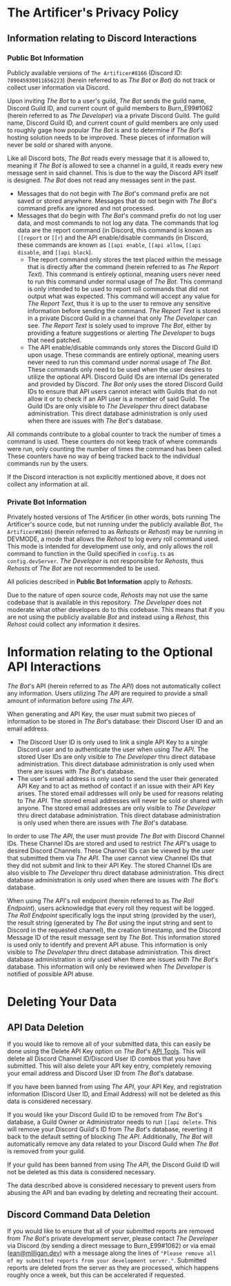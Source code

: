 # The Artificer's Privacy Policy
## Information relating to Discord Interactions
### Public Bot Information
Publicly available versions of `The Artificer#8166` (Discord ID: `789045930011656223`) (herein referred to as _The Bot_ or _Bot_) do not track or collect user information via Discord.

Upon inviting _The Bot_ to a user's guild, _The Bot_ sends the guild name, Discord Guild ID, and current count of guild members to Burn_E99#1062 (herein referred to as _The Developer_) via a private Discord Guild.  The guild name, Discord Guild ID, and current count of guild members are only used to roughly gage how popular _The Bot_ is and to determine if _The Bot_'s hosting solution needs to be improved.  These pieces of information will never be sold or shared with anyone.

Like all Discord bots, _The Bot_ reads every message that it is allowed to, meaning if _The Bot_ is allowed to see a channel in a guild, it reads every new message sent in said channel.  This is due to the way the Discord API itself is designed.  _The Bot_ does not read any messages sent in the past.
* Messages that do not begin with _The Bot_'s command prefix are not saved or stored anywhere.  Messages that do not begin with _The Bot_'s command prefix are ignored and not processed.
* Messages that do begin with _The Bot_'s command prefix do not log user data, and most commands to not log any data.  The commands that log data are the report command (in Discord, this command is known as `[[report` or `[[r`) and the API enable/disable commands (in Discord, these commands are known as `[[api enable`, `[[api allow`, `[[api disable`, and `[[api block`).
  * The report command only stores the text placed within the message that is directly after the command (herein referred to as _The Report Text_).  This command is entirely optional, meaning users never need to run this command under normal usage of _The Bot_.  This command is only intended to be used to report roll commands that did not output what was expected.  This command will accept any value for _The Report Text_, thus it is up to the user to remove any sensitive information before sending the command.  _The Report Text_ is stored in a private Discord Guild in a channel that only _The Developer_ can see.  _The Report Text_ is solely used to improve _The Bot_, either by providing a feature suggestions or alerting _The Developer_ to bugs that need patched.
  * The API enable/disable commands only stores the Discord Guild ID upon usage.  These commands are entirely optional, meaning users never need to run this command under normal usage of _The Bot_.  These commands only need to be used when the user desires to utilize the optional API.  Discord Guild IDs are internal IDs generated and provided by Discord.  _The Bot_ only uses the stored Discord Guild IDs to ensure that API users cannot interact with Guilds that do not allow it or to check if an API user is a member of said Guild.  The Guild IDs are only visible to _The Developer_ thru direct database administration.  This direct database administration is only used when there are issues with _The Bot_'s database.

All commands contribute to a global counter to track the number of times a command is used.  These counters do not keep track of where commands were run, only counting the number of times the command has been called.  These counters have no way of being tracked back to the individual commands run by the users.

If the Discord interaction is not explicitly mentioned above, it does not collect any information at all.

### Private Bot Information
Privately hosted versions of The Artificer (in other words, bots running The Artificer's source code, but not running under the publicly available _Bot_, `The Artificer#8166`) (herein referred to as _Rehosts_ or _Rehost_) may be running in DEVMODE, a mode that allows the _Rehost_ to log every roll command used.  This mode is intended for development use only, and only allows the roll command to function in the Guild specified in `config.ts` as `config.devServer`.  _The Developer_ is not responsible for _Rehosts_, thus _Rehosts_ of _The Bot_ are not recommended to be used.

All policies described in **Public Bot Information** apply to _Rehosts_.

Due to the nature of open source code, _Rehosts_ may not use the same codebase that is available in this repository.  _The Developer_ does not moderate what other developers do to this codebase.  This means that if you are not using the publicly available _Bot_ and instead using a _Rehost_, this _Rehost_ could collect any information it desires.

# Information relating to the Optional API Interactions
_The Bot_'s API (herein referred to as _The API_) does not automatically collect any information.  Users utilizing _The API_ are required to provide a small amount of information before using _The API_.

When generating and API Key, the user must submit two pieces of information to be stored in _The Bot_'s database: their Discord User ID and an email address.
* The Discord User ID is only used to link a single API Key to a single Discord user and to authenticate the user when using _The API_.  The stored User IDs are only visible to _The Developer_ thru direct database administration.  This direct database administration is only used when there are issues with _The Bot_'s database.
* The user's email address is only used to send the user their generated API Key and to act as method of contact if an issue with their API Key arises.  The stored email addresses will only be used for reasons relating to _The API_.  The stored email addresses will never be sold or shared with anyone.  The stored email addresses are only visible to _The Developer_ thru direct database administration.  This direct database administration is only used when there are issues with _The Bot_'s database.

In order to use _The API_, the user must provide _The Bot_ with Discord Channel IDs.  These Channel IDs are stored and used to restrict _The API_'s usage to desired Discord Channels.  These Channel IDs can be viewed by the user that submitted them via _The API_.  The user cannot view Channel IDs that they did not submit and link to their API Key.  The stored Channel IDs are also visible to _The Developer_ thru direct database administration.  This direct database administration is only used when there are issues with _The Bot_'s database.

When using _The API_'s roll endpoint (herein referred to as _The Roll Endpoint_), users acknowledge that every roll they request will be logged.  _The Roll Endpoint_ specifically logs the input string (provided by the user), the result string (generated by _The Bot_ using the input string and sent to Discord in the requested channel), the creation timestamp, and the Discord Message ID of the result message sent by _The Bot_.  This information stored is used only to identify and prevent API abuse.  This information is only visible to _The Developer_ thru direct database administration.  This direct database administration is only used when there are issues with _The Bot_'s database.  This information will only be reviewed when _The Developer_ is notified of possible API abuse.

# Deleting Your Data
## API Data Deletion
If you would like to remove all of your submitted data, this can easily be done using the Delete API Key option on _The Bot_'s [API Tools](https://artificer.eanm.dev/).  This will delete all Discord Channel ID/Discord User ID combos that you have submitted.  This will also delete your API key entry, completely removing your email address and Discord User ID from _The Bot_'s database.

If you have been banned from using _The API_, your API Key, and registration information (Discord User ID, and Email Address) will not be deleted as this data is considered necessary.

If you would like your Discord Guild ID to be removed from _The Bot_'s database, a Guild Owner or Administrator needs to run `[[api delete`.  This will remove your Discord Guild's ID from _The Bot_'s database, reverting it back to the default setting of blocking _The API_.  Additionally, _The Bot_ will automatically remove any data related to your Discord Guild when _The Bot_ is removed from your guild.

If your guild has been banned from using _The API_, the Discord Guild ID will not be deleted as this data is considered necessary.

The data described above is considered necessary to prevent users from abusing the API and ban evading by deleting and recreating their account.

## Discord Command Data Deletion
If you would like to ensure that all of your submitted reports are removed from _The Bot_'s private development server, please contact _The Developer_ via Discord (by sending a direct message to Burn_E99#1062) or via email (<ean@milligan.dev>) with a message along the lines of `"Please remove all of my submitted reports from your development server."`.  Submitted reports are deleted from the server as they are processed, which happens roughly once a week, but this can be accelerated if requested.
